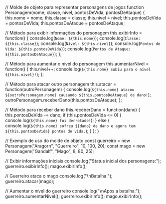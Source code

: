 // Molde de objeto para representar personagens de jogos
function Personagem(nome, classe, nivel, pontosDeVida, pontosDeAtaque) {
  this.nome = nome;
  this.classe = classe;
  this.nivel = nivel;
  this.pontosDeVida = pontosDeVida;
  this.pontosDeAtaque = pontosDeAtaque;

  // Método para exibir informações do personagem
  this.exibirInfo = function() {
    console.log(`Nome: ${this.nome}`);
    console.log(`Classe: ${this.classe}`);
    console.log(`Nível: ${this.nivel}`);
    console.log(`Pontos de Vida: ${this.pontosDeVida}`);
    console.log(`Pontos de Ataque: ${this.pontosDeAtaque}`);
  };

  // Método para aumentar o nível do personagem
  this.aumentarNivel = function() {
    this.nivel++;
    console.log(`${this.nome} subiu para o nível ${this.nivel}!`);
  };

  // Método para atacar outro personagem
  this.atacar = function(outroPersonagem) {
    console.log(`${this.nome} atacou ${outroPersonagem.nome} causando ${this.pontosDeAtaque} de dano!`);
    outroPersonagem.receberDano(this.pontosDeAtaque);
  };

  // Método para receber dano
  this.receberDano = function(dano) {
    this.pontosDeVida -= dano;
    if (this.pontosDeVida <= 0) {
      console.log(`${this.nome} foi derrotado!`);
    } else {
      console.log(`${this.nome} sofreu ${dano} de dano e agora tem ${this.pontosDeVida} pontos de vida.`);
    }
  };
}

// Exemplo de uso do molde de objeto
const guerreiro = new Personagem("Aragorn", "Guerreiro", 10, 100, 20);
const mago = new Personagem("Gandalf", "Mago", 8, 80, 25);

// Exibir informações iniciais
console.log("Status inicial dos personagens:");
guerreiro.exibirInfo();
mago.exibirInfo();

// Guerreiro ataca o mago
console.log("\nBatalha:");
guerreiro.atacar(mago);

// Aumentar o nível do guerreiro
console.log("\nApós a batalha:");
guerreiro.aumentarNivel();
guerreiro.exibirInfo();
mago.exibirInfo();
